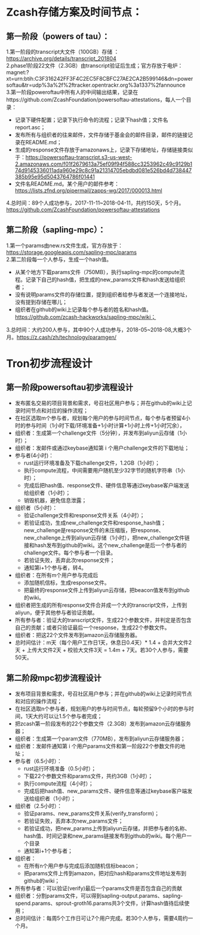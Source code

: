 # Zcash存储方案及时间节点：
## 第一阶段（powers of tau）：
1.第一阶段的transcript大文件（100GB）存储 ：https://archive.org/details/transcript_201804   
2.phase1阶段22文件（2.3GB）由transcript验证后生成；官方存放于电炉：magnet:?xt=urn:btih:C3F316242FF3F4C2EC5F8CBFC27AE2CA2B599146&dn=powersoftau&tr=udp%3a%2f%2ftracker.opentrackr.org%3a1337%2fannounce   
3.第一阶段poweroftau中所有人的中间输出结果，记录在https://github.com/ZcashFoundation/powersoftau-attestations，每人一个目录：   
* 记录下硬件配置；记录下执行命令的流程；记录下hash值；文件名report.asc；
* 发布所有与组织者的往来邮件，文件存储于基金会的邮件目录，邮件的链接记录在README.md；
* 生成的response文件存放于amazonaws上，记录下存储地址，存储链接类似于：https://powersoftau-transcript.s3-us-west-2.amazonaws.com/f01f2679613a75ef09f94f588cc3253962c49c9129b174d9145336011ada960e29c8c91a21314705ebdbd081e526bd4d738447385b95e95d5043764786f01441
* 文件名README.md。某个用户的邮件参考：https://lists.zfnd.org/pipermail/zapps-wg/2017/000013.html   

4.总时间：89个人成功参与，2017-11-11~2018-04-11，共约150天，5个月。https://github.com/ZcashFoundation/powersoftau-attestations

## 第二阶段（sapling-mpc）：
1.第一个params由new.rs文件生成，官方存放于：https://storage.googleapis.com/sapling-mpc/params   
2.第二阶段每一个人参与，生成一个hash值。
* 从某个地方下载params文件（750MB），执行sapling-mpc的compute流程。记录下自己的hash值，把生成的new_params文件和hash发送给组织者；
* 没有说明params文件的存储位置，提到组织者给参与者发送一个连接地址，没有提到存储在哪儿；
* 组织者在github的wiki上记录每个参与者的姓名和hash值。https://github.com/zcash-hackworks/sapling-mpc/wiki；   

3.总时间：大约200人参与，其中90个人成功参与，2018-05~2018-08,大概3个月。https://z.cash/zh/technology/paramgen/

# Tron初步流程设计
## 第一阶段powersoftau初步流程设计
* 发布匿名交易的项目背景和需求，号召社区用户参与；并在github的wiki上记录时间节点和对应的操作流程；
* 在社区选取m个参与者，规划每个用户的参与时间节点，每个参与者预留4小时的参与时间（1小时下载/环境准备+1小时计算+1小时上传+1小时冗余），
* 组织者：生成第一个challenge文件（5分钟），并发布到aliyun云存储（1小时）；
* 组织者：发邮件或通过keybase通知第 i 个用户challenge文件的下载地址；
* 参与者(4小时)：   
  + rust运行环境准备及下载challenge文件，1.2GB（1小时）；   
  + 执行compute流程，中间需要用户随机至少32字节的随机字符串（1小时）；   
  + 完成后把hash值、response文件、硬件信息等通过keybase客户端发送给组织者（1小时）；  
  + 销毁机器，避免信息泄露；
* 组织者（5小时）：   
  + 验证challenge文件和response文件关系（4小时）；  
  + 若验证成功，生成new_challenge文件和response_hash值；new_challenge是response文件的未压缩版，把response、new_challenge上传到aliyun云存储（1小时），把new_challenge文件链接和hash发布到github的wiki。这个new_challenge是后一个参与者的challenge文件。每个参与者一个目录。  
  + 若验证失败，丢弃此次response文件；  
  + 通知第i+1个参与者，转4。
* 组织者：在所有m个用户参与完成后   
  + 添加随机信标，生成response文件。   
  + 把最终的response文件上传到aliyun云存储，把beacon值发布到github的wiki。
* 组织者把生成的所有response文件合并成一个大的transcript文件，上传到aliyun，便于其他参与者验证贡献。  
* 所有参与者：验证大的transcript文件，生成22个参数文件，并判定是否包含自己的贡献；或者只验证最后一个response，生成22个参数文件。
* 组织者：把这22个文件发布到amazon云存储服务器。
* 总时间估计：m天（每个用户工作日1天，休息日0.4天）* 1.4 + 合并大文件2天 + 上传大文件2天 + 校验大文件3天 = 1.4m + 7天。若30个人参与，需要50天。

## 第二阶段mpc初步流程设计

* 发布项目背景和需求，号召社区用户参与；并在github的wiki上记录时间节点和对应的操作流程；
* 在社区选取n个参与者，规划用户的参与时间节点，每轮预留9个小时的参与时间，1天大约可以让1.5个参与者完成；
* 把zcash第一阶段发布的22个参数文件（2.3GB）发布到amazon云存储服务器；
* 组织者：生成第一个param文件（770MB），发布到aliyun云存储服务器；
* 组织者：发邮件通知第 i 个用户params文件和第一阶段22个参数文件的地址；
* 参与者（6.5小时）：   
  + rust运行环境准备（0.5小时）；   
  + 下载22个参数文件和params文件，共约3GB（1小时）；   
  + 执行compute流程（4小时）；   
  + 完成后把hash值、new_params文件、硬件信息等通过keybase客户端发送给组织者（1小时）；
* 组织者（2.5小时）：   
  + 验证params、new_params文件关系(verify_transform)；
  + 若验证失败，丢弃本次new_params文件；  
  + 若验证成功，把new_params上传到aliyun云存储，并把参与者的名称、hash值、时间记录和new_params链接发布到github的wiki。每个用户一个目录   
  + 通知第i+1个参与者；
* 组织者：  
  + 在所有n个用户参与完成后添加随机信标beacon；     
  + 把params文件上传到amazon，把对应hash和params文件地址发布到github的wiki；
* 所有参与者：可以验证(verify)最后一个params文件是否包含自己的贡献
* 组织者：分割params文件，可以得到sapling-output.params、sapling-spend.params、sprout-groth16.params共3个文件，计算hash值待后续使用；
* 总时间估计：每周5个工作日可让7个用户完成。若30个人参与，需要4周约一个月。
